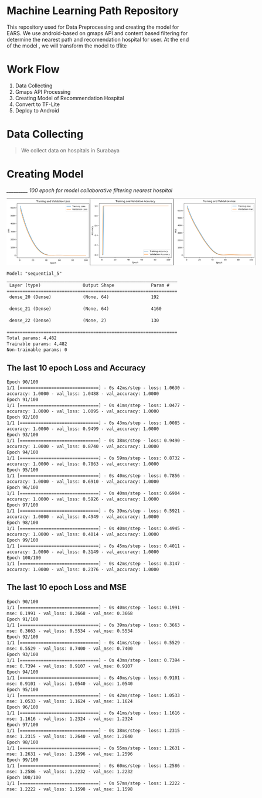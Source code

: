 # Machine Learning Path Repository 
This repository used for Data Preprocessing and creating the model for EARS. We use android-based on gmaps API and content based filtering for determine the nearest path and recomendation hospital for user. At the end of the model , we will transform the model to tflite
# Work Flow 
1. Data Collecting 
2. Gmaps API Processing
3. Creating Model of Recommendation Hospital 
4. Convert to TF-Lite
5. Deploy to Android 
# Data Collecting
> We collect data on hospitals in Surabaya
# Creating Model 
<i> _________ 100 epoch for model collaborative filtering nearest hospital </i>
<div align="center" style="display:flex;">
<img style="width:45%" src="./../assets/loss.png">
<img style="width:45%" src="./../assets/accuracy.png">
<img style="width:45%" src="./../assets/mse.png">
</div>

```
Model: "sequential_5"
_________________________________________________________________
 Layer (type)                Output Shape              Param #   
=================================================================
 dense_20 (Dense)            (None, 64)                192       
                                                                 
 dense_21 (Dense)            (None, 64)                4160      
                                                                 
 dense_22 (Dense)            (None, 2)                 130       
                                                                 
=================================================================
Total params: 4,482
Trainable params: 4,482
Non-trainable params: 0
```

## The last 10 epoch Loss and Accuracy
```
Epoch 90/100
1/1 [==============================] - 0s 42ms/step - loss: 1.0630 - accuracy: 1.0000 - val_loss: 1.0488 - val_accuracy: 1.0000
Epoch 91/100
1/1 [==============================] - 0s 41ms/step - loss: 1.0477 - accuracy: 1.0000 - val_loss: 1.0095 - val_accuracy: 1.0000
Epoch 92/100
1/1 [==============================] - 0s 43ms/step - loss: 1.0085 - accuracy: 1.0000 - val_loss: 0.9499 - val_accuracy: 1.0000
Epoch 93/100
1/1 [==============================] - 0s 38ms/step - loss: 0.9490 - accuracy: 1.0000 - val_loss: 0.8740 - val_accuracy: 1.0000
Epoch 94/100
1/1 [==============================] - 0s 59ms/step - loss: 0.8732 - accuracy: 1.0000 - val_loss: 0.7863 - val_accuracy: 1.0000
Epoch 95/100
1/1 [==============================] - 0s 40ms/step - loss: 0.7856 - accuracy: 1.0000 - val_loss: 0.6910 - val_accuracy: 1.0000
Epoch 96/100
1/1 [==============================] - 0s 40ms/step - loss: 0.6904 - accuracy: 1.0000 - val_loss: 0.5926 - val_accuracy: 1.0000
Epoch 97/100
1/1 [==============================] - 0s 39ms/step - loss: 0.5921 - accuracy: 1.0000 - val_loss: 0.4949 - val_accuracy: 1.0000
Epoch 98/100
1/1 [==============================] - 0s 40ms/step - loss: 0.4945 - accuracy: 1.0000 - val_loss: 0.4014 - val_accuracy: 1.0000
Epoch 99/100
1/1 [==============================] - 0s 45ms/step - loss: 0.4011 - accuracy: 1.0000 - val_loss: 0.3149 - val_accuracy: 1.0000
Epoch 100/100
1/1 [==============================] - 0s 42ms/step - loss: 0.3147 - accuracy: 1.0000 - val_loss: 0.2376 - val_accuracy: 1.0000
```

## The last 10 epoch Loss and MSE
```
Epoch 90/100
1/1 [==============================] - 0s 40ms/step - loss: 0.1991 - mse: 0.1991 - val_loss: 0.3668 - val_mse: 0.3668
Epoch 91/100
1/1 [==============================] - 0s 39ms/step - loss: 0.3663 - mse: 0.3663 - val_loss: 0.5534 - val_mse: 0.5534
Epoch 92/100
1/1 [==============================] - 0s 41ms/step - loss: 0.5529 - mse: 0.5529 - val_loss: 0.7400 - val_mse: 0.7400
Epoch 93/100
1/1 [==============================] - 0s 43ms/step - loss: 0.7394 - mse: 0.7394 - val_loss: 0.9107 - val_mse: 0.9107
Epoch 94/100
1/1 [==============================] - 0s 40ms/step - loss: 0.9101 - mse: 0.9101 - val_loss: 1.0540 - val_mse: 1.0540
Epoch 95/100
1/1 [==============================] - 0s 42ms/step - loss: 1.0533 - mse: 1.0533 - val_loss: 1.1624 - val_mse: 1.1624
Epoch 96/100
1/1 [==============================] - 0s 41ms/step - loss: 1.1616 - mse: 1.1616 - val_loss: 1.2324 - val_mse: 1.2324
Epoch 97/100
1/1 [==============================] - 0s 38ms/step - loss: 1.2315 - mse: 1.2315 - val_loss: 1.2640 - val_mse: 1.2640
Epoch 98/100
1/1 [==============================] - 0s 55ms/step - loss: 1.2631 - mse: 1.2631 - val_loss: 1.2596 - val_mse: 1.2596
Epoch 99/100
1/1 [==============================] - 0s 60ms/step - loss: 1.2586 - mse: 1.2586 - val_loss: 1.2232 - val_mse: 1.2232
Epoch 100/100
1/1 [==============================] - 0s 57ms/step - loss: 1.2222 - mse: 1.2222 - val_loss: 1.1598 - val_mse: 1.1598
```


